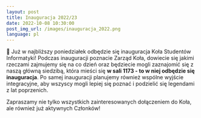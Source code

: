 ```yaml
---
layout:	post
title: Inauguracja 2022/23
date: 2022-10-08 10:30:00
post_img_url: /images/inauguracja_2022.png
language: pl
---
```

🎉 Już w najbliższy poniedziałek odbędzie się inauguracja Koła Studentów Informatyki! Podczas inauguracji poznacie Zarząd Koła, dowiecie się jakimi rzeczami zajmujemy się na co dzień oraz będziecie mogli zaznajomić się z naszą główną siedzibą, która mieści się **w sali 1173 - to w niej odbędzie się inauguracja**. Po samej inauguracji planujemy również wspólne wyjście integracyjne, aby wszyscy mogli lepiej się poznać i podzielić się legendami z lat poprzenich.

Zapraszamy nie tylko wszystkich zainteresowanych dołączeniem do Koła, ale również już aktywnych Członków!
